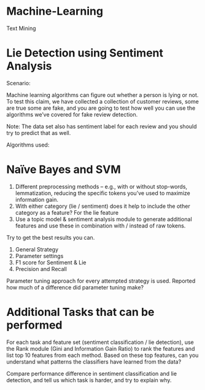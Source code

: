 # Machine-Learning

Text Mining

# Lie Detection using Sentiment Analysis

Scenario: 

 Machine learning algorithms can figure out whether a person is lying or not.
 To test this claim, we have collected a collection of customer reviews, some are true some are fake, and you are going to test
 how well you can use the algorithms we’ve covered for fake review detection.
 
Note:
The data set also has sentiment label for each review and you should try to predict that as well.

Algorithms used:
# Naïve Bayes and SVM

1.	Different preprocessing methods – e.g., with or without stop-words, lemmatization, reducing the specific tokens you’ve used to maximize information gain.
2.	With either category (lie / sentiment) does it help to include the other category as a feature?  For the lie feature
3.	Use a topic model & sentiment analysis module to generate additional features and use these in combination with / instead of raw tokens.

Try to get the best results you can.

1. General Strategy
2. Parameter settings
3. F1 score for Sentiment & Lie
4. Precision and Recall

Parameter tuning approach for every attempted strategy is used. Reported how much of a difference did parameter tuning make?

# Additional Tasks that can be performed
For each task and feature set (sentiment classification / lie detection), use the Rank module (Gini and Information Gain Ratio) to rank the features
and list top 10 features from each method. Based on these top features, can you understand what patterns the classifiers have learned from the data? 

Compare performance difference in sentiment classification and lie detection, and tell us which task is harder, and try to explain why.
